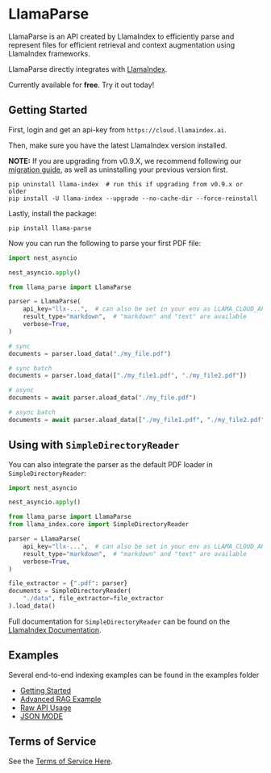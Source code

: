 # LlamaParse

LlamaParse is an API created by LlamaIndex to efficiently parse and represent files for efficient retrieval and context augmentation using LlamaIndex frameworks.

LlamaParse directly integrates with [LlamaIndex](https://github.com/run-llama/llama_index).

Currently available for **free**. Try it out today!

## Getting Started

First, login and get an api-key from `https://cloud.llamaindex.ai`.

Then, make sure you have the latest LlamaIndex version installed.

**NOTE:** If you are upgrading from v0.9.X, we recommend following our [migration guide](../../../docs/docs/getting_started/v0_10_0_migration.md), as well as uninstalling your previous version first.

```
pip uninstall llama-index  # run this if upgrading from v0.9.x or older
pip install -U llama-index --upgrade --no-cache-dir --force-reinstall
```

Lastly, install the package:

`pip install llama-parse`

Now you can run the following to parse your first PDF file:

```python
import nest_asyncio

nest_asyncio.apply()

from llama_parse import LlamaParse

parser = LlamaParse(
    api_key="llx-...",  # can also be set in your env as LLAMA_CLOUD_API_KEY
    result_type="markdown",  # "markdown" and "text" are available
    verbose=True,
)

# sync
documents = parser.load_data("./my_file.pdf")

# sync batch
documents = parser.load_data(["./my_file1.pdf", "./my_file2.pdf"])

# async
documents = await parser.aload_data("./my_file.pdf")

# async batch
documents = await parser.aload_data(["./my_file1.pdf", "./my_file2.pdf"])
```

## Using with `SimpleDirectoryReader`

You can also integrate the parser as the default PDF loader in `SimpleDirectoryReader`:

```python
import nest_asyncio

nest_asyncio.apply()

from llama_parse import LlamaParse
from llama_index.core import SimpleDirectoryReader

parser = LlamaParse(
    api_key="llx-...",  # can also be set in your env as LLAMA_CLOUD_API_KEY
    result_type="markdown",  # "markdown" and "text" are available
    verbose=True,
)

file_extractor = {".pdf": parser}
documents = SimpleDirectoryReader(
    "./data", file_extractor=file_extractor
).load_data()
```

Full documentation for `SimpleDirectoryReader` can be found on the [LlamaIndex Documentation](https://docs.llamaindex.ai/en/stable/module_guides/loading/simpledirectoryreader.html).

## Examples

Several end-to-end indexing examples can be found in the examples folder

- [Getting Started](https://github.com/run-llama/llama_parse/blob/main/examples/demo_basic.ipynb)
- [Advanced RAG Example](https://github.com/run-llama/llama_parse/blob/main/examples/demo_advanced.ipynb)
- [Raw API Usage](https://github.com/run-llama/llama_parse/blob/main/examples/demo_api.ipynb)
- [JSON MODE](https://github.com/run-llama/llama_parse/blob/main/examples/demo_json.ipynb)

## Terms of Service

See the [Terms of Service Here](https://github.com/run-llama/llama_parse/blob/main/TOS.pdf).
